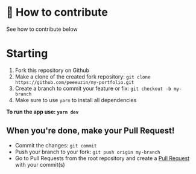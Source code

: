 # 🔗 How to contribute
See how to contribute below

# Starting
 1. Fork this repository on Github
 2. Make a clone of the created fork repository: `git clone https://github.com/peeeuzin/my-portfolio.git`
 3. Create a branch to commit your feature or fix: `git checkout -b my-branch`
 4. Make sure to use `yarn` to install all dependencies

**To run the app use: `yarn dev`**

## When you're done, make your Pull Request!
 * Commit the changes: `git commit`
 * Push your branch to your fork: `git push origin my-branch`
 * Go to Pull Requests from the root repository and create a [Pull Request](https://github.com/peeeuzin/my-portfolio/pulls) with your commit(s)